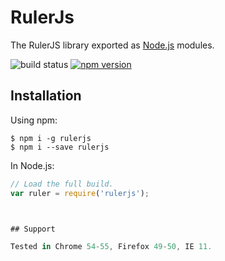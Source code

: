 # RulerJs

The RulerJS library exported as [Node.js](https://nodejs.org/) modules.

![build status](https://img.shields.io/travis/hajjiTarik/objArr/master.svg?style=flat-square)
[![npm version](https://badge.fury.io/js/rulerjs.svg)](https://badge.fury.io/js/rulerjs)
## Installation

Using npm:
```shell
$ npm i -g rulerjs
$ npm i --save rulerjs
```

In Node.js:
```js
// Load the full build.
var ruler = require('rulerjs');



## Support

Tested in Chrome 54-55, Firefox 49-50, IE 11.
